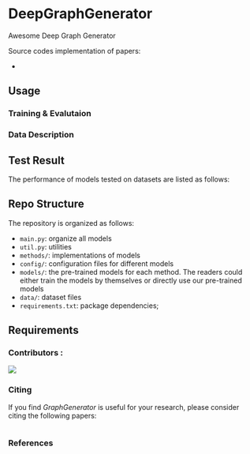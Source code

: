 # DeepGraphGenerator

Awesome Deep Graph Generator

Source codes implementation of papers:

- 



## Usage

### Training & Evalutaion





### Data Description





## Test Result

The performance of models tested on datasets are listed as follows:



## Repo Structure

The repository is organized as follows:

- `main.py`: organize all models
- `util.py`: utilities
- `methods/`: implementations of models
- `config/`: configuration files for different models
- `models/`: the pre-trained models for each method. The readers could either train the models by themselves or directly use our pre-trained models
- `data/`: dataset files
- `requirements.txt`: package dependencies;

## Requirements



### Contributors :

<a href="https://github.com/AI4Risk/GraphGenerator/graphs/contributors">
  <img src="https://contrib.rocks/image?repo=AI4Risk/GraphGenerator" /></a>



### Citing

If you find *GraphGenerator* is useful for your research, please consider citing the following papers:

```

```



### References

